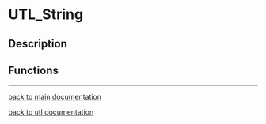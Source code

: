 # UTL_String

## Description

## Functions

---

[back to main documentation](readme.md)

[back to utl documentation](utl.md)
